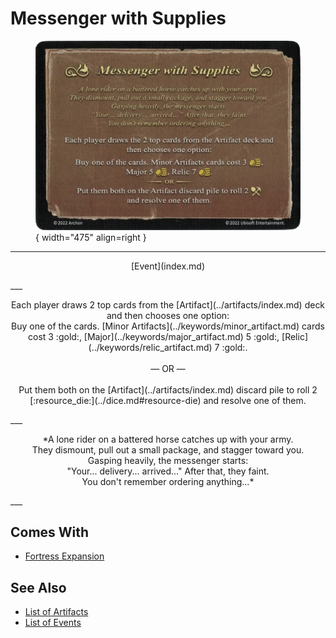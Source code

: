 # Messenger with Supplies

<figure markdown="span">

![Messenger with Supplies](../assets/events-messenger_with_supplies.webp){ width="475" align=right }

</figure>

___
<p style="text-align: center;" markdown>[Event](index.md)</p>
___
<p style="text-align: center;" markdown>Each player draws 2 top cards from the [Artifact](../artifacts/index.md) deck and then chooses one option: <br>Buy one of the cards. [Minor Artifacts](../keywords/minor_artifact.md) cards cost 3 :gold:, [Major](../keywords/major_artifact.md) 5 :gold:, [Relic](../keywords/relic_artifact.md) 7 :gold:.<br><br>— OR —<br><br>Put them both on the [Artifact](../artifacts/index.md) discard pile to roll 2 [:resource_die:](../dice.md#resource-die) and resolve one of them.</p>
___
<p style="text-align: center;" markdown>*A lone rider on a battered horse catches up with your army.<br>They dismount, pull out a small package, and stagger toward you.<br>Gasping heavily, the messenger starts:<br>"Your... delivery... arrived..." After that, they faint.<br>You don't remember ordering anything...*</p>
___


## Comes With

- [Fortress Expansion](../content/fortress_expansion.md)


## See Also

- [List of Artifacts](../artifacts/index.md)
- [List of Events](index.md)
